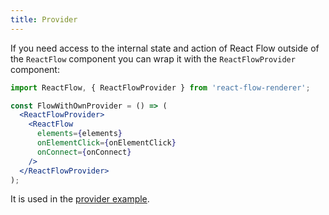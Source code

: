 ```yaml
---
title: Provider
---
```


If you need access to the internal state and action of React Flow outside of the `ReactFlow` component you can wrap it with the `ReactFlowProvider` component:

```jsx
import ReactFlow, { ReactFlowProvider } from 'react-flow-renderer';

const FlowWithOwnProvider = () => (
  <ReactFlowProvider>
    <ReactFlow
      elements={elements}
      onElementClick={onElementClick}
      onConnect={onConnect}
    />
  </ReactFlowProvider>
);
```

It is used in the [provider example](https://github.com/wbkd/react-flow/blob/main/example/src/Provider/index.js).
